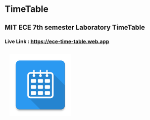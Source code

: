 # TimeTable
## MIT ECE 7th semester Laboratory TimeTable
### Live Link : https://ece-time-table.web.app

<p>
<img src="public\assets\logo.png" width=200 style="margin:15px">
</p>